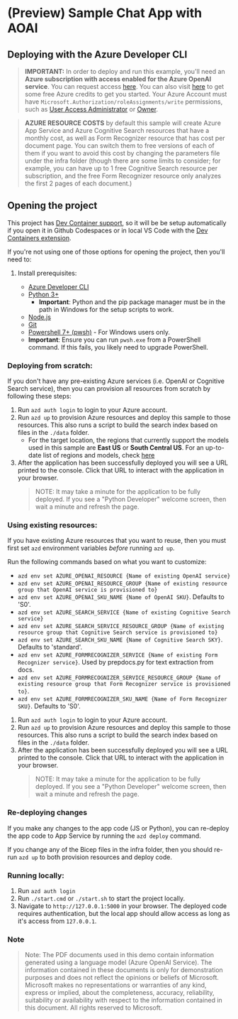 # (Preview) Sample Chat App with AOAI

## Deploying with the Azure Developer CLI

> **IMPORTANT:** In order to deploy and run this example, you'll need an **Azure subscription with access enabled for the Azure OpenAI service**. You can request access [here](https://aka.ms/oaiapply). You can also visit [here](https://azure.microsoft.com/free/cognitive-search/) to get some free Azure credits to get you started. Your Azure Account must have `Microsoft.Authorization/roleAssignments/write` permissions, such as [User Access Administrator](https://learn.microsoft.com/azure/role-based-access-control/built-in-roles#user-access-administrator) or [Owner](https://learn.microsoft.com/azure/role-based-access-control/built-in-roles#owner).

> **AZURE RESOURCE COSTS** by default this sample will create Azure App Service and Azure Cognitive Search resources that have a monthly cost, as well as Form Recognizer resource that has cost per document page. You can switch them to free versions of each of them if you want to avoid this cost by changing the parameters file under the infra folder (though there are some limits to consider; for example, you can have up to 1 free Cognitive Search resource per subscription, and the free Form Recognizer resource only analyzes the first 2 pages of each document.)

## Opening the project

This project has [Dev Container support](https://code.visualstudio.com/docs/devcontainers/containers), so it will be be setup automatically if you open it in Github Codespaces or in local VS Code with the [Dev Containers extension](https://marketplace.visualstudio.com/items?itemName=ms-vscode-remote.remote-containers).

If you're not using one of those options for opening the project, then you'll need to:  

1. Install prerequisites:

    - [Azure Developer CLI](https://aka.ms/azure-dev/install)
    - [Python 3+](https://www.python.org/downloads/)
        - **Important**: Python and the pip package manager must be in the path in Windows for the setup scripts to work.
    - [Node.js](https://nodejs.org/en/download/)
    - [Git](https://git-scm.com/downloads)
    - [Powershell 7+ (pwsh)](https://github.com/powershell/powershell) - For Windows users only.
    - **Important**: Ensure you can run `pwsh.exe` from a PowerShell command. If this fails, you likely need to upgrade PowerShell.


### Deploying from scratch:

If you don't have any pre-existing Azure services (i.e. OpenAI or Cognitive Search service), then you can provision
all resources from scratch by following these steps:

1. Run `azd auth login` to login to your Azure account.
1. Run `azd up` to provision Azure resources and deploy this sample to those resources. This also runs a script to build the search index based on files in the `./data` folder.
    * For the target location, the regions that currently support the models used in this sample are **East US** or **South Central US**. For an up-to-date list of regions and models, check [here](https://learn.microsoft.com/en-us/azure/cognitive-services/openai/concepts/models)
1. After the application has been successfully deployed you will see a URL printed to the console.  Click that URL to interact with the application in your browser.
    > NOTE: It may take a minute for the application to be fully deployed. If you see a "Python Developer" welcome screen, then wait a minute and refresh the page.

### Using existing resources:

If you have existing Azure resources that you want to reuse, then you must first set `azd` environment variables _before_ running `azd up`.

Run the following commands based on what you want to customize:

* `azd env set AZURE_OPENAI_RESOURCE {Name of existing OpenAI service}`
* `azd env set AZURE_OPENAI_RESOURCE_GROUP {Name of existing resource group that OpenAI service is provisioned to}`
* `azd env set AZURE_OPENAI_SKU_NAME {Name of OpenAI SKU}`. Defaults to 'S0'.
* `azd env set AZURE_SEARCH_SERVICE {Name of existing Cognitive Search service}`
* `azd env set AZURE_SEARCH_SERVICE_RESOURCE_GROUP {Name of existing resource group that Cognitive Search service is provisioned to}`
* `azd env set AZURE_SEARCH_SKU_NAME {Name of Cognitive Search SKY}`. Defaults to 'standard'.
* `azd env set AZURE_FORMRECOGNIZER_SERVICE {Name of existing Form Recognizer service}`. Used by prepdocs.py for text extraction from docs.
* `azd env set AZURE_FORMRECOGNIZER_SERVICE_RESOURCE_GROUP {Name of existing resource group that Form Recognizer service is provisioned to}`.
* `azd env set AZURE_FORMRECOGNIZER_SKU_NAME {Name of Form Recognizer SKU}`. Defaults to 'S0'.

1. Run `azd auth login` to login to your Azure account.
1. Run `azd up` to provision Azure resources and deploy this sample to those resources. This also runs a script to build the search index based on files in the `./data` folder.
1. After the application has been successfully deployed you will see a URL printed to the console.  Click that URL to interact with the application in your browser.
    > NOTE: It may take a minute for the application to be fully deployed. If you see a "Python Developer" welcome screen, then wait a minute and refresh the page.


### Re-deploying changes

If you make any changes to the app code (JS or Python), you can re-deploy the app code to App Service by running the `azd deploy` command.

If you change any of the Bicep files in the infra folder, then you should re-run `azd up` to both provision resources and deploy code.

### Running locally:

1. Run `azd auth login`
2. Run `./start.cmd` or `./start.sh` to start the project locally.
3. Navigate to `http://127.0.0.1:5000` in your browser. The deployed code requires authentication, but the local app should allow access as long as it's access from `127.0.0.1`.

### Note

>Note: The PDF documents used in this demo contain information generated using a language model (Azure OpenAI Service). The information contained in these documents is only for demonstration purposes and does not reflect the opinions or beliefs of Microsoft. Microsoft makes no representations or warranties of any kind, express or implied, about the completeness, accuracy, reliability, suitability or availability with respect to the information contained in this document. All rights reserved to Microsoft.
